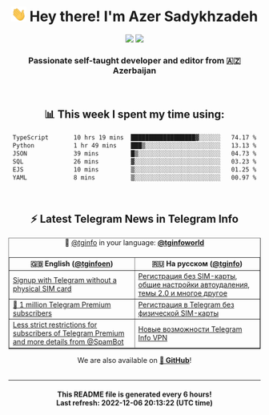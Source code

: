 <div align="center">
	<div>
		<h1>
      <img src="./assets/hi.gif" width="30px"> Hey there! I'm Azer Sadykhzadeh
    </h1>
    <img height="18" src="https://komarev.com/ghpvc/?username=sadykhzadeh&label=Views&color=2081c1&style=flat-square" />
		<a href="https://wakatime.com/@Azer"> <img height="18" src="https://wakatime.com/badge/user/f80ae27a-c328-426f-a381-bc84136e2dd6.svg" /> </a>
    <h3>
      Passionate self-taught developer and editor from 🇦🇿 Azerbaijan
    </h3>
  </div>
  <br>

<h2>📊 This week I spent my time using:</h2>

<!--START_SECTION:waka-->

```text
TypeScript       10 hrs 19 mins  ██████████████████▓░░░░░░   74.17 %
Python           1 hr 49 mins    ███▒░░░░░░░░░░░░░░░░░░░░░   13.13 %
JSON             39 mins         █▒░░░░░░░░░░░░░░░░░░░░░░░   04.73 %
SQL              26 mins         ▓░░░░░░░░░░░░░░░░░░░░░░░░   03.23 %
EJS              10 mins         ▒░░░░░░░░░░░░░░░░░░░░░░░░   01.25 %
YAML             8 mins          ▒░░░░░░░░░░░░░░░░░░░░░░░░   00.97 %
```

<!--END_SECTION:waka-->

<br>

<h2>⚡️ Latest Telegram News in Telegram Info</h2>
  <table border>
		<tr>
			<th width="50%">🇬🇧 English (<a href="https://t.me/tginfoen">@tginfoen</a>)</th>
			<th>🇷🇺 На русском (<a href="https://t.me/tginfo">@tginfo</a>)</th>
		</tr>
		<caption>🚩 <a href="https://t.me/tginfo">@tginfo</a> in your language: <a href="https://t.me/tginfoworld"><b>@tginfoworld</b></a><caption/>
  <tr><td><a href="https://t.me/tginfoen/1555">Signup with Telegram without a physical SIM card</a></td>
    <td><a href="https://t.me/tginfo/3523">Регистрация без SIM-карты, общие настройки автоудаления, темы 2.0 и многое другое</a></td></tr><tr><td><a href="https://t.me/tginfoen/1554">🌟 1 million Telegram Premium subscribers</a></td>
    <td><a href="https://t.me/tginfo/3522">Регистрация в Telegram без физической SIM-карты</a></td></tr><tr><td><a href="https://t.me/tginfoen/1553">Less strict restrictions for subscribers of Telegram Premium and more details from @SpamBot</a></td>
    <td><a href="https://t.me/tginfo/3521">Новые возможности Telegram Info VPN </a></td></tr>
</table>
We are also available on <a href="https://github.com/tginfo"><b>🐙 GitHub</b></a>!
</div>

<br>
<hr>
<h4 align="center">This README file is generated <b>every 6 hours</b>!</br>Last refresh: <b>2022-12-06 20:13:22 (UTC time)</b></h4>

